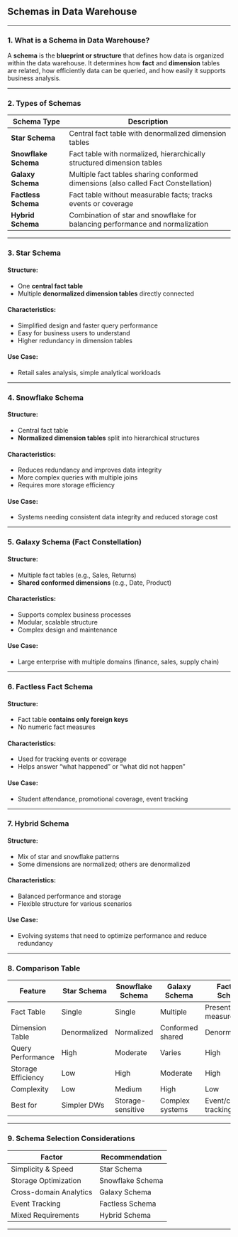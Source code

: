 ## **Schemas in Data Warehouse**

---

### **1. What is a Schema in Data Warehouse?**

A **schema** is the **blueprint or structure** that defines how data is organized within the data warehouse. It determines how **fact** and **dimension** tables are related, how efficiently data can be queried, and how easily it supports business analysis.

---

### **2. Types of Schemas**

| Schema Type          | Description                                                                        |
| -------------------- | ---------------------------------------------------------------------------------- |
| **Star Schema**      | Central fact table with denormalized dimension tables                              |
| **Snowflake Schema** | Fact table with normalized, hierarchically structured dimension tables             |
| **Galaxy Schema**    | Multiple fact tables sharing conformed dimensions (also called Fact Constellation) |
| **Factless Schema**  | Fact table without measurable facts; tracks events or coverage                     |
| **Hybrid Schema**    | Combination of star and snowflake for balancing performance and normalization      |

---

### **3. Star Schema**

#### Structure:

* One **central fact table**
* Multiple **denormalized dimension tables** directly connected

#### Characteristics:

* Simplified design and faster query performance
* Easy for business users to understand
* Higher redundancy in dimension tables

#### Use Case:

* Retail sales analysis, simple analytical workloads

---

### **4. Snowflake Schema**

#### Structure:

* Central fact table
* **Normalized dimension tables** split into hierarchical structures

#### Characteristics:

* Reduces redundancy and improves data integrity
* More complex queries with multiple joins
* Requires more storage efficiency

#### Use Case:

* Systems needing consistent data integrity and reduced storage cost

---

### **5. Galaxy Schema (Fact Constellation)**

#### Structure:

* Multiple fact tables (e.g., Sales, Returns)
* **Shared conformed dimensions** (e.g., Date, Product)

#### Characteristics:

* Supports complex business processes
* Modular, scalable structure
* Complex design and maintenance

#### Use Case:

* Large enterprise with multiple domains (finance, sales, supply chain)

---

### **6. Factless Fact Schema**

#### Structure:

* Fact table **contains only foreign keys**
* No numeric fact measures

#### Characteristics:

* Used for tracking events or coverage
* Helps answer “what happened” or “what did not happen”

#### Use Case:

* Student attendance, promotional coverage, event tracking

---

### **7. Hybrid Schema**

#### Structure:

* Mix of star and snowflake patterns
* Some dimensions are normalized; others are denormalized

#### Characteristics:

* Balanced performance and storage
* Flexible structure for various scenarios

#### Use Case:

* Evolving systems that need to optimize performance and reduce redundancy

---

### **8. Comparison Table**

| Feature            | Star Schema  | Snowflake Schema  | Galaxy Schema    | Factless Schema         | Hybrid Schema      |
| ------------------ | ------------ | ----------------- | ---------------- | ----------------------- | ------------------ |
| Fact Table         | Single       | Single            | Multiple         | Present (no measures)   | Single or Multiple |
| Dimension Table    | Denormalized | Normalized        | Conformed shared | Denormalized            | Mixed              |
| Query Performance  | High         | Moderate          | Varies           | High                    | Balanced           |
| Storage Efficiency | Low          | High              | Moderate         | High                    | Moderate           |
| Complexity         | Low          | Medium            | High             | Low                     | Medium             |
| Best for           | Simpler DWs  | Storage-sensitive | Complex systems  | Event/coverage tracking | Flexible systems   |

---

### **9. Schema Selection Considerations**

| Factor                 | Recommendation   |
| ---------------------- | ---------------- |
| Simplicity & Speed     | Star Schema      |
| Storage Optimization   | Snowflake Schema |
| Cross-domain Analytics | Galaxy Schema    |
| Event Tracking         | Factless Schema  |
| Mixed Requirements     | Hybrid Schema    |

---
